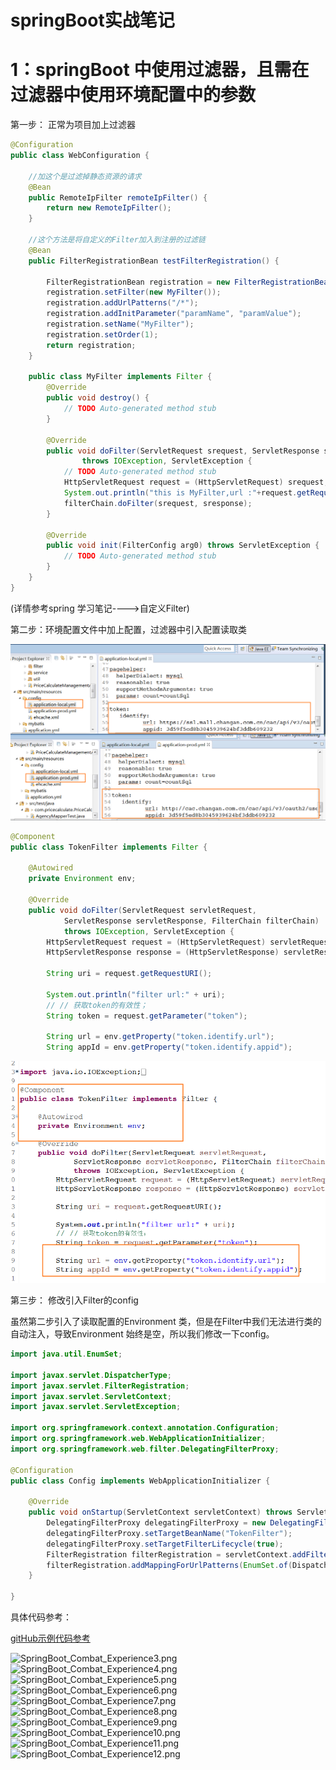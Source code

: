 # springBoot实战笔记



# 1：springBoot 中使用过滤器，且需在过滤器中使用环境配置中的参数

第一步： 正常为项目加上过滤器

```java
@Configuration
public class WebConfiguration {
    
    //加这个是过滤掉静态资源的请求
    @Bean
    public RemoteIpFilter remoteIpFilter() {
        return new RemoteIpFilter();
    }
    
    //这个方法是将自定义的Filter加入到注册的过滤链
    @Bean
    public FilterRegistrationBean testFilterRegistration() {

        FilterRegistrationBean registration = new FilterRegistrationBean();
        registration.setFilter(new MyFilter());
        registration.addUrlPatterns("/*");
        registration.addInitParameter("paramName", "paramValue");
        registration.setName("MyFilter");
        registration.setOrder(1);
        return registration;
    }
    
    public class MyFilter implements Filter {
		@Override
		public void destroy() {
			// TODO Auto-generated method stub
		}

		@Override
		public void doFilter(ServletRequest srequest, ServletResponse sresponse, FilterChain filterChain)
				throws IOException, ServletException {
			// TODO Auto-generated method stub
			HttpServletRequest request = (HttpServletRequest) srequest;
			System.out.println("this is MyFilter,url :"+request.getRequestURI());
			filterChain.doFilter(srequest, sresponse);
		}

		@Override
		public void init(FilterConfig arg0) throws ServletException {
			// TODO Auto-generated method stub
		}
    }
}
```

(详情参考spring 学习笔记---->自定义Filter)



第二步：环境配置文件中加上配置，过滤器中引入配置读取类

![SpringBoot_Combat_Experience1.png](https://github.com/zhaodahan/zhao_Note/blob/master/wiki_img/SpringBoot_Combat_Experience1.png?raw=true)

```java
@Component
public class TokenFilter implements Filter {

	@Autowired
	private Environment env;

	@Override
	public void doFilter(ServletRequest servletRequest,
			ServletResponse servletResponse, FilterChain filterChain)
			throws IOException, ServletException {
		HttpServletRequest request = (HttpServletRequest) servletRequest;
		HttpServletResponse response = (HttpServletResponse) servletResponse;

		String uri = request.getRequestURI();

		System.out.println("filter url:" + uri);
		// // 获取token的有效性；
		String token = request.getParameter("token");

		String url = env.getProperty("token.identify.url");
		String appId = env.getProperty("token.identify.appid");
```

![SpringBoot_Combat_Experience2.png](https://github.com/zhaodahan/zhao_Note/blob/master/wiki_img/SpringBoot_Combat_Experience2.png?raw=true)



第三步： 修改引入Filter的config

虽然第二步引入了读取配置的Environment 类，但是在Filter中我们无法进行类的自动注入，导致Environment  始终是空，所以我们修改一下config。

```java
import java.util.EnumSet;

import javax.servlet.DispatcherType;
import javax.servlet.FilterRegistration;
import javax.servlet.ServletContext;
import javax.servlet.ServletException;

import org.springframework.context.annotation.Configuration;
import org.springframework.web.WebApplicationInitializer;
import org.springframework.web.filter.DelegatingFilterProxy;

@Configuration  
public class Config implements WebApplicationInitializer {  
   
    @Override  
    public void onStartup(ServletContext servletContext) throws ServletException {  
        DelegatingFilterProxy delegatingFilterProxy = new DelegatingFilterProxy();  
        delegatingFilterProxy.setTargetBeanName("TokenFilter");  
        delegatingFilterProxy.setTargetFilterLifecycle(true);  
        FilterRegistration filterRegistration = servletContext.addFilter("TokenFilter",delegatingFilterProxy);  
        filterRegistration.addMappingForUrlPatterns(EnumSet.of(DispatcherType.REQUEST), false, "*");  
    }  
   
}  
```



具体代码参考：

[gitHub示例代码参考](https://github.com/zhaodahan/zhao_project/tree/master/PriceCalculateManagement)




































![SpringBoot_Combat_Experience3.png](https://github.com/zhaodahan/zhao_Note/blob/master/wiki_img/SpringBoot_Combat_Experience3.png?raw=true)
![SpringBoot_Combat_Experience4.png](https://github.com/zhaodahan/zhao_Note/blob/master/wiki_img/SpringBoot_Combat_Experience4.png?raw=true)
![SpringBoot_Combat_Experience5.png](https://github.com/zhaodahan/zhao_Note/blob/master/wiki_img/SpringBoot_Combat_Experience5.png?raw=true)
![SpringBoot_Combat_Experience6.png](https://github.com/zhaodahan/zhao_Note/blob/master/wiki_img/SpringBoot_Combat_Experience6.png?raw=true)
![SpringBoot_Combat_Experience7.png](https://github.com/zhaodahan/zhao_Note/blob/master/wiki_img/SpringBoot_Combat_Experience7.png?raw=true)
![SpringBoot_Combat_Experience8.png](https://github.com/zhaodahan/zhao_Note/blob/master/wiki_img/SpringBoot_Combat_Experience8.png?raw=true)
![SpringBoot_Combat_Experience9.png](https://github.com/zhaodahan/zhao_Note/blob/master/wiki_img/SpringBoot_Combat_Experience9.png?raw=true)
![SpringBoot_Combat_Experience10.png](https://github.com/zhaodahan/zhao_Note/blob/master/wiki_img/SpringBoot_Combat_Experience10.png?raw=true)
![SpringBoot_Combat_Experience11.png](https://github.com/zhaodahan/zhao_Note/blob/master/wiki_img/SpringBoot_Combat_Experience11.png?raw=true)
![SpringBoot_Combat_Experience12.png](https://github.com/zhaodahan/zhao_Note/blob/master/wiki_img/SpringBoot_Combat_Experience12.png?raw=true) 